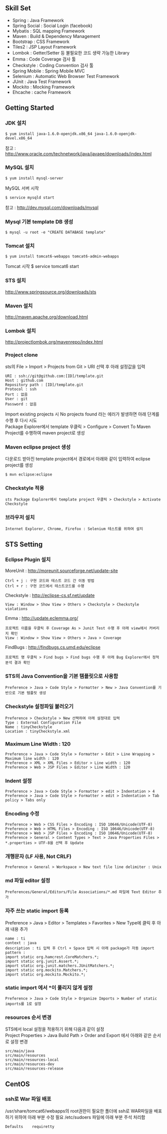 Skill Set
---------
 - Spring : Java Framework
 - Spring Social : Social Login (facebook)
 - Mybatis : SQL mapping Framework
 - Maven : Build & Dependency Management
 - Bootstrap : CSS Framework
 - Tiles2 : JSP Layout Framework
 - Lombok : Getter/Setter 등 불필요한 코드 생략 가능한 Library
 - Emma : Code Coverage 검사 툴
 - Checkstyle : Coding Convention 검사 툴
 - Spring Mobile : Spring Mobile MVC
 - Selenium : Automatic Web Browser Test Framework
 - JUnit : Java Test Framework
 - Mockito : Mocking Framework
 - Ehcache : cache Framework
 
 
Getting Started
---------------
### JDK 설치 ###
```
$ yum install java-1.6.0-openjdk.x86_64 java-1.6.0-openjdk-devel.x86_64
```
참고 : http://www.oracle.com/technetwork/java/javaee/downloads/index.html

### MySQL 설치 ###
```
$ yum install mysql-server
```

MySQL 서버 시작
```
$ service mysqld start
```
참고 : http://dev.mysql.com/downloads/mysql

### Mysql 기본 template DB 생성 ###
	$ mysql -u root -e "CREATE DATABASE template"

### Tomcat 설치 ###
```
$ yum install tomcat6-webapps tomcat6-admin-webapps
```
Tomcat 시작
$ service tomcat6 start

### STS 설치 ###
http://www.springsource.org/downloads/sts
 
### Maven 설치 ###
http://maven.apache.org/download.html

### Lombok 설치 ###
http://projectlombok.org/mavenrepo/index.html

### Project clone ###
sts의 File > Import > Projects from Git > URI 선택 후 아래 설정값을 입력  

	URI : ssh://git@github.com:[ID]/template.git
	Host : github.com
	Repository path : [ID]/template.git
	Protocol : ssh
	Port : 없음
	User : git
	Password : 없음

Import existing projects 시 No projects found 라는 에러가 발생하면 아래 단계를 수행 후 다시 시도  
Package Explorer에서 template 우클릭 > Configure > Convert To Maven Project를 수행하여 maven project로 생성  

### Maven eclipse project 생성 ###
다운로드 받아진 template project에서 경로에서 아래와 같이 입력하여 eclipse project를 생성  

	$ mvn eclipse:eclipse

### Checkstyle 적용 ###
 	sts Package Explorer에서 template project 우클릭 > Checkstyle > Activate Checkstyle
 		
### 브라우저 설치 ###
	Internet Explorer, Chrome, Firefox : Selenium 테스트를 위하여 설치


STS Setting
-----------
### Eclipse Plugin 설치 ###
MoreUnit : http://moreunit.sourceforge.net/update-site

	Ctrl + j : 구현 코드와 테스트 코드 간 이동 방법
	Ctrl + r : 구현 코드에서 테스트코드를 수행
		
Checkstyle : http://eclipse-cs.sf.net/update

	View : Window > Show View > Others > Checkstyle > Checkstyle violations
	
Emma :  http://update.eclemma.org/

	프로젝트 이륾을 우클릭 후 Coverage As > Junit Test 수행 후 아래 view에서 커버리지 확인
	View : Window > Show View > Others > Java > Coverage

FindBugs : http://findbugs.cs.umd.edu/eclipse

	프로젝트 명 우클릭 > Find bugs > Find bugs 수행 후 아래 Bug Explorer에서 정적 분석 결과 확인

### STS의 Java Convention을 기본 템플릿으로 사용함 ###
	Preference > Java > Code Style > Formatter > New > Java Convention를 기반으로 기본 템플릿 생성

### Checkstyle 설정파일 불러오기 ###
	Preference > Checkstyle > New 선택하여 아래 설정대로 입력
	Type : External Configuration File
	Name : tinyCheckstyle
	Location : tinyCheckstyle.xml

### Maximum Line Width : 120 ###
	Preference > Java > Code Style > Formatter > Edit > Line Wrapping > Maximum line width : 120
	Preference > XML > XML Files > Editor > Line width : 120
	Preference > Web > JSP Files > Editor > Line Width : 120 

### Indent 설정 ###
	Preference > Java > Code Style > Formatter > edit > Indentation > 4
	Preference > Java > Code Style > Formatter > edit > Indentation > Tab policy > Tabs only

### Encoding 수정 ###
	Preference > Web > CSS Files > Encoding : ISO 10646/Unicode(UTF-8)
	Preference > Web > HTML Files > Encoding : ISO 10646/Unicode(UTF-8)
	Preference > Web > JSP Files > Encoding : ISO 10646/Unicode(UTF-8)
	Preference > General > Content Types > Text > Java Properties Files > *.properties > UTF-8을 선택 후 Update
	
### 개행문자 (LF 사용, Not CRLF) ###
	Preference > General > Workspace > New text file line delimiter : Unix

### md 파일 editor 설정 ###
	Preferences/General/Editors/File Associations/*.md 파일에 Text Editor 추가

### 자주 쓰는 static import 등록 ###
Preference > Java > Editor > Templates > Favorites > New Type에 클릭 후 아래 내용 추가

	name : ti
	context : java
	description : ti 입력 후 Ctrl + Space 입력 시 아래 package가 자동 import
	pattern : 
	import static org.hamcrest.CoreMatchers.*;
	import static org.junit.Assert.*;
	import static org.junit.matchers.JUnitMatchers.*;
	import static org.mockito.Matchers.*;
	import static org.mockito.Mockito.*;

### static import 에서 *이 풀리지 않게 설정 ###
	Preference > Java > Code Style > Organize Imports > Number of static imports를 1로 설정

### resources 순서 변경 ###
STS에서 local 설정을 적용하기 위해 다음과 같이 설정  
Project Properties > Java Build Path > Order and Export 에서 아래와 같은 순서로 설정 변경  
 	
	src/main/java
	src/main/resources
	src/main/resources-local
	src/main/resources-dev
	src/main/resources-release
	
CentOS
------
### ssh로 War 파일 배포 ###
/usr/share/tomcat6/webapps의 root권한이 필요한 폴더에 ssh로 WAR파일을 배포하기 위하여 아래 부분 수정 필요
/etc/sudoers 파일에 아래 부분 주석 처리함

	Defaults    requiretty
